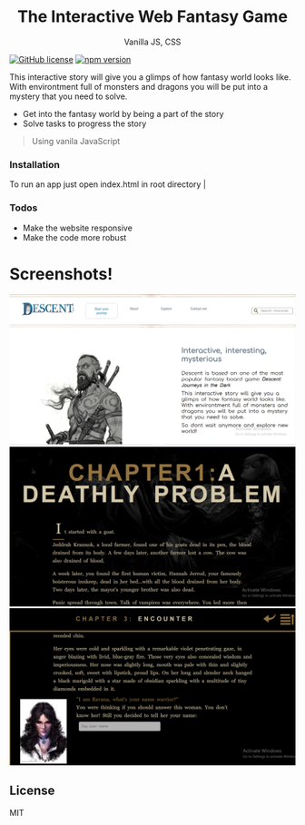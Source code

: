 <h1 align="center">
The Interactive Web Fantasy Game
</h1>
<p align="center">
Vanilla JS, CSS
</p>

[![GitHub license](https://img.shields.io/badge/license-MIT-blue.svg)](https://github.com/facebook/react/blob/master/LICENSE) [![npm version](https://img.shields.io/npm/v/react.svg?style=flat)](https://www.npmjs.com/package/react)

This interactive story will give you a glimps of how fantasy world looks like. With environtment full of monsters and dragons you will be put into a mystery that you need to solve.

- Get into the fantasy world by being a part of the story
- Solve tasks to progress the story

> Using vanila JavaScript

### Installation

To run an app just open index.html in root directory
|

### Todos

- Make the website responsive
- Make the code more robust

# Screenshots!

![ScreenShot](/screenshots/main.PNG)
![ScreenShot](/screenshots/chapter1.PNG)
![ScreenShot](/screenshots/chapter3.PNG)

## License

MIT
